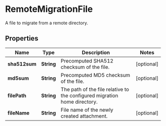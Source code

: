 

# RemoteMigrationFile

A file to migrate from a remote directory.
## Properties

Name | Type | Description | Notes
------------ | ------------- | ------------- | -------------
**sha512sum** | **String** | Precomputed SHA512 checksum of the file. |  [optional]
**md5sum** | **String** | Precomputed MD5 checksum of the file. |  [optional]
**filePath** | **String** | The path of the file relative to the configured migration home directory. |  [optional]
**fileName** | **String** | File name of the newly created attachment. |  [optional]



